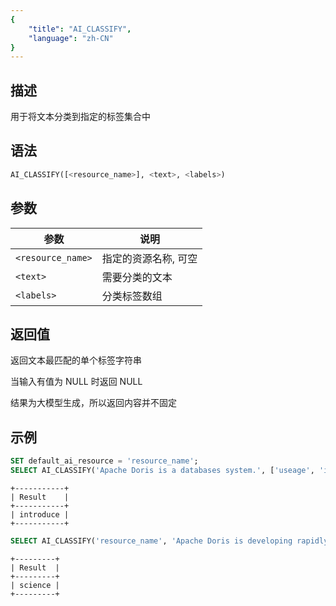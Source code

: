 ```yaml
---
{
    "title": "AI_CLASSIFY",
    "language": "zh-CN"
}
---
```


<!-- 
Licensed to the Apache Software Foundation (ASF) under one
or more contributor license agreements.  See the NOTICE file
distributed with this work for additional information
regarding copyright ownership.  The ASF licenses this file
to you under the Apache License, Version 2.0 (the
"License"); you may not use this file except in compliance
with the License.  You may obtain a copy of the License at

  http://www.apache.org/licenses/LICENSE-2.0

Unless required by applicable law or agreed to in writing,
software distributed under the License is distributed on an
"AS IS" BASIS, WITHOUT WARRANTIES OR CONDITIONS OF ANY
KIND, either express or implied.  See the License for the
specific language governing permissions and limitations
under the License.
-->

## 描述

用于将文本分类到指定的标签集合中

## 语法


```sql
AI_CLASSIFY([<resource_name>], <text>, <labels>)
```

## 参数

|    参数    | 说明 |
| ---------- | -------- |
| `<resource_name>`| 指定的资源名称, 可空|
| `<text>`   | 需要分类的文本 |
| `<labels>` | 分类标签数组 |

## 返回值

返回文本最匹配的单个标签字符串

当输入有值为 NULL 时返回 NULL

结果为大模型生成，所以返回内容并不固定

## 示例

```sql
SET default_ai_resource = 'resource_name';
SELECT AI_CLASSIFY('Apache Doris is a databases system.', ['useage', 'introduce']) AS Result;
```
```text
+-----------+
| Result    |
+-----------+
| introduce |
+-----------+
```

```sql
SELECT AI_CLASSIFY('resource_name', 'Apache Doris is developing rapidly.', ['science', 'sport']) AS Result;
```
```text
+---------+
| Result  |
+---------+
| science |
+---------+
```